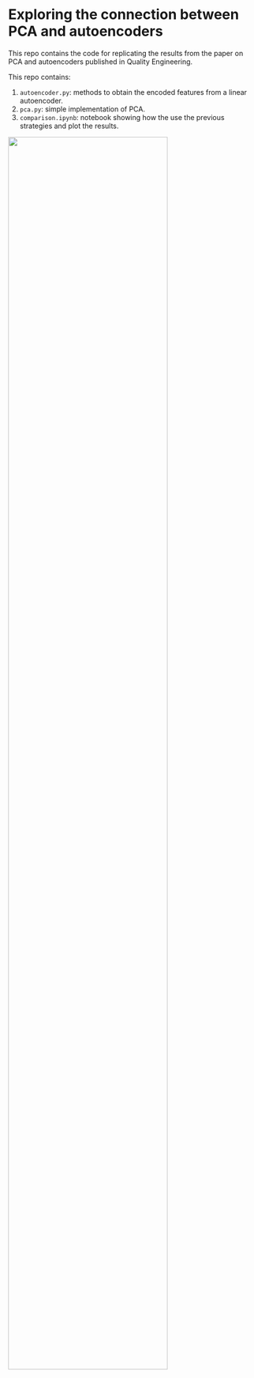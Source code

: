 # Exploring the connection between PCA and autoencoders
This repo contains the code for replicating the results from the paper on PCA and autoencoders published in Quality Engineering.

This repo contains:
1. `autoencoder.py`: methods to obtain the encoded features from a linear autoencoder.
2. `pca.py`: simple implementation of PCA.
3. `comparison.ipynb`: notebook showing how the use the previous strategies and plot the results.

<img src="https://github.com/dcacciarelli/pca-vs-autoencoders/assets/83544651/beb193b3-e4e7-4387-a473-44761ce1a697.png" width="80%" height="80%">
